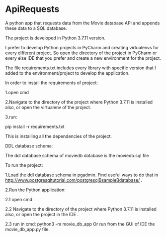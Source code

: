 # ApiRequests
A python app that requests data from the Movie database API and appends these data to a SQL database.

The project is developed in Python 3.7.11 version.

I prefer to develop Python projects in PyCharm and creating virtualenvs 
for every different project.
So open the directory of the project in PyCharm
or every else IDE that you prefer 
and create a new environment for the project.

The file requirements.txt includes every library 
with specific version that I added 
to the environment/project
to develop the application.

In order to install the requirements of project:

1.open cmd

2.Navigate to the directory of the project 
where Python 3.7.11 is installed also,
or open the virtualenv of the project.

3.run: 

pip install -r requirements.txt 

This is installing all the dependencies of the project.
 
DDL database schema:

The ddl database schema of moviedb database is the moviedb.sql file

To run the project: 

1.Load the ddl database schema in pgadmin.
Find useful ways to do that in 
http://www.postgresqltutorial.com/postgresqlΒ­sampleΒ­database/ .

2.Run the Python application: 
  
  2.1 open cmd
  
  2.2 Navigate to the directory of the project 
  where Python 3.7.11 is installed also,
  or open the project in the IDE .
  
  2.3 run in cmd: python3 -m movie_db_app
      Or run from the GUI of IDE 
      the movie_db_app.py file. 
